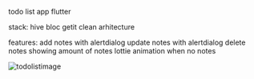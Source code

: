 todo list app flutter

stack:
hive
bloc
getit
clean arhitecture


features:
add notes with alertdialog
update notes with alertdialog
delete notes
showing amount of notes
lottie animation when no notes





![todolistimage](https://github.com/Chermen12345/to_do_list_app_flutter/assets/125674026/37cbef44-8102-4ac7-ad78-edaec1ccfd1f)



